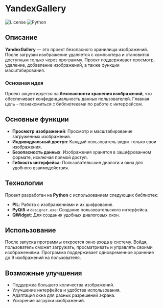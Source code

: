 # YandexGallery

![License](https://img.shields.io/github/license/GameTrue/YandexGallery)
![Python](https://img.shields.io/badge/Python-3.x-blue)

## Описание

**YandexGallery** — это проект безопасного хранилища изображений. После загрузки изображение удаляется с компьютера и становится доступным только через программу. Проект поддерживает просмотр, удаление, добавление изображений, а также функции масштабирования. 

### Основная идея
Проект акцентируется на **безопасности хранения изображений**, что обеспечивает конфиденциальность данных пользователей. Главная цель - познакомиться с библиотеками по работе с интерфейсом.

## Основные функции

- **Просмотр изображений**: Просмотр и масштабирование загруженных изображений.
- **Индивидуальный доступ**: Каждый пользователь видит только свои изображения.
- **Безопасность данных**: Изображения хранятся в зашифрованном формате, исключая прямой доступ.
- **Гибкость интерфейса**: Пользовательские диалоги и окна для удобного взаимодействия.

## Технологии

Проект разработан на **Python** с использованием следующих библиотек:
- **PIL**: Работа с изображениями и их шифрование.
- **PyQt5** и `designer.exe`: Создание пользовательского интерфейса.
- **QWidget**: Для создания удобных диалоговых окон.


## Использование

После запуска программы откроется окно входа в систему. Войдя, пользователь сможет загружать, просматривать и управлять своими изображениями. Программа поддерживает одновременное хранение до 9 изображений на пользователя.

## Возможные улучшения

- Поддержка большего количества изображений.
- Улучшение интерфейса и удобства использования.
- Адаптация окна для разных разрешений экрана.
- Ускорение загрузки изображений.
